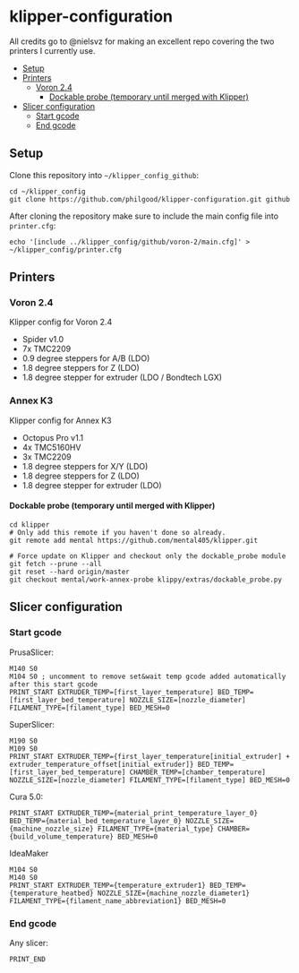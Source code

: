 # klipper-configuration <!-- omit in toc -->
All credits go to @nielsvz for making an excellent repo covering the two printers I currently use.

- [Setup](#setup)
- [Printers](#printers)
  - [Voron 2.4](#voron-24)
    - [Dockable probe (temporary until merged with Klipper)](#dockable-probe-temporary-until-merged-with-klipper)
- [Slicer configuration](#slicer-configuration)
  - [Start gcode](#start-gcode)
  - [End gcode](#end-gcode)

## Setup

Clone this repository into `~/klipper_config_github`:
```shell
cd ~/klipper_config
git clone https://github.com/philgood/klipper-configuration.git github
```

After cloning the repository make sure to include the main config file into `printer.cfg`:
```shell
echo '[include ../klipper_config/github/voron-2/main.cfg]' > ~/klipper_config/printer.cfg
```

## Printers

### Voron 2.4
Klipper config for Voron 2.4 
- Spider v1.0
- 7x TMC2209
- 0.9 degree steppers for A/B (LDO)
- 1.8 degree steppers for Z (LDO)
- 1.8 degree stepper for extruder (LDO / Bondtech LGX)

### Annex K3
Klipper config for Annex K3
- Octopus Pro v1.1
- 4x TMC5160HV
- 3x TMC2209
- 1.8 degree steppers for X/Y (LDO)
- 1.8 degree steppers for Z (LDO)
- 1.8 degree stepper for extruder (LDO)

#### Dockable probe (temporary until merged with Klipper)
```shell
cd klipper
# Only add this remote if you haven't done so already.
git remote add mental https://github.com/mental405/klipper.git

# Force update on Klipper and checkout only the dockable_probe module
git fetch --prune --all
git reset --hard origin/master
git checkout mental/work-annex-probe klippy/extras/dockable_probe.py
```

## Slicer configuration

### Start gcode
PrusaSlicer:  
```
M140 S0
M104 S0 ; uncomment to remove set&wait temp gcode added automatically after this start gcode
PRINT_START EXTRUDER_TEMP=[first_layer_temperature] BED_TEMP=[first_layer_bed_temperature] NOZZLE_SIZE=[nozzle_diameter] FILAMENT_TYPE=[filament_type] BED_MESH=0
```

SuperSlicer:  
```
M190 S0
M109 S0
PRINT_START EXTRUDER_TEMP={first_layer_temperature[initial_extruder] + extruder_temperature_offset[initial_extruder]} BED_TEMP=[first_layer_bed_temperature] CHAMBER_TEMP=[chamber_temperature] NOZZLE_SIZE=[nozzle_diameter] FILAMENT_TYPE=[filament_type] BED_MESH=0
```

Cura 5.0:
```
PRINT_START EXTRUDER_TEMP={material_print_temperature_layer_0} BED_TEMP={material_bed_temperature_layer_0} NOZZLE_SIZE={machine_nozzle_size} FILAMENT_TYPE={material_type} CHAMBER={build_volume_temperature} BED_MESH=0
```

IdeaMaker
```
M104 S0
M140 S0
PRINT_START EXTRUDER_TEMP={temperature_extruder1} BED_TEMP={temperature_heatbed} NOZZLE_SIZE={machine_nozzle_diameter1} FILAMENT_TYPE={filament_name_abbreviation1} BED_MESH=0
```

### End gcode
Any slicer:
```
PRINT_END
```
